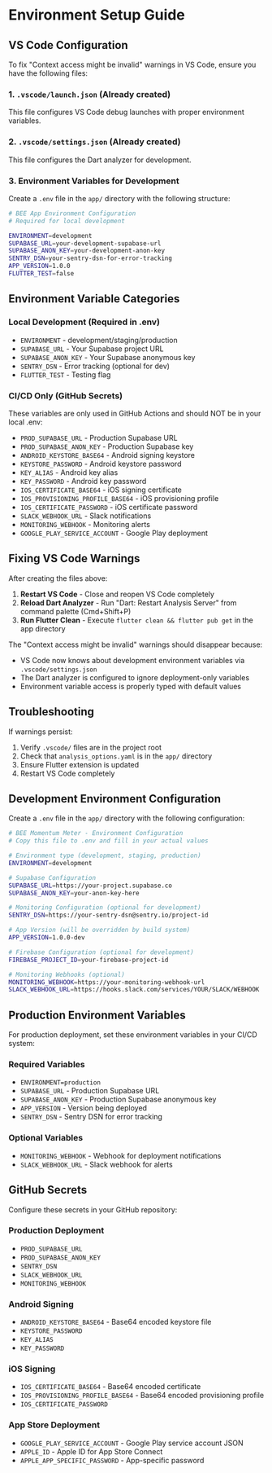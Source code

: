 # Environment Setup Guide

## VS Code Configuration

To fix "Context access might be invalid" warnings in VS Code, ensure you have the following files:

### 1. `.vscode/launch.json` (Already created)
This file configures VS Code debug launches with proper environment variables.

### 2. `.vscode/settings.json` (Already created)  
This file configures the Dart analyzer for development.

### 3. Environment Variables for Development

Create a `.env` file in the `app/` directory with the following structure:

```bash
# BEE App Environment Configuration
# Required for local development

ENVIRONMENT=development
SUPABASE_URL=your-development-supabase-url
SUPABASE_ANON_KEY=your-development-anon-key
SENTRY_DSN=your-sentry-dsn-for-error-tracking
APP_VERSION=1.0.0
FLUTTER_TEST=false
```

## Environment Variable Categories

### Local Development (Required in .env)
- `ENVIRONMENT` - development/staging/production
- `SUPABASE_URL` - Your Supabase project URL
- `SUPABASE_ANON_KEY` - Your Supabase anonymous key
- `SENTRY_DSN` - Error tracking (optional for dev)
- `FLUTTER_TEST` - Testing flag

### CI/CD Only (GitHub Secrets)
These variables are only used in GitHub Actions and should NOT be in your local .env:
- `PROD_SUPABASE_URL` - Production Supabase URL
- `PROD_SUPABASE_ANON_KEY` - Production Supabase key
- `ANDROID_KEYSTORE_BASE64` - Android signing keystore
- `KEYSTORE_PASSWORD` - Android keystore password
- `KEY_ALIAS` - Android key alias
- `KEY_PASSWORD` - Android key password
- `IOS_CERTIFICATE_BASE64` - iOS signing certificate
- `IOS_PROVISIONING_PROFILE_BASE64` - iOS provisioning profile
- `IOS_CERTIFICATE_PASSWORD` - iOS certificate password
- `SLACK_WEBHOOK_URL` - Slack notifications
- `MONITORING_WEBHOOK` - Monitoring alerts
- `GOOGLE_PLAY_SERVICE_ACCOUNT` - Google Play deployment

## Fixing VS Code Warnings

After creating the files above:

1. **Restart VS Code** - Close and reopen VS Code completely
2. **Reload Dart Analyzer** - Run "Dart: Restart Analysis Server" from command palette (Cmd+Shift+P)
3. **Run Flutter Clean** - Execute `flutter clean && flutter pub get` in the app directory

The "Context access might be invalid" warnings should disappear because:
- VS Code now knows about development environment variables via `.vscode/settings.json`
- The Dart analyzer is configured to ignore deployment-only variables
- Environment variable access is properly typed with default values

## Troubleshooting

If warnings persist:
1. Verify `.vscode/` files are in the project root
2. Check that `analysis_options.yaml` is in the `app/` directory
3. Ensure Flutter extension is updated
4. Restart VS Code completely

## Development Environment Configuration

Create a `.env` file in the `app/` directory with the following configuration:

```bash
# BEE Momentum Meter - Environment Configuration
# Copy this file to .env and fill in your actual values

# Environment type (development, staging, production)
ENVIRONMENT=development

# Supabase Configuration
SUPABASE_URL=https://your-project.supabase.co
SUPABASE_ANON_KEY=your-anon-key-here

# Monitoring Configuration (optional for development)
SENTRY_DSN=https://your-sentry-dsn@sentry.io/project-id

# App Version (will be overridden by build system)
APP_VERSION=1.0.0-dev

# Firebase Configuration (optional for development)
FIREBASE_PROJECT_ID=your-firebase-project-id

# Monitoring Webhooks (optional)
MONITORING_WEBHOOK=https://your-monitoring-webhook-url
SLACK_WEBHOOK_URL=https://hooks.slack.com/services/YOUR/SLACK/WEBHOOK
```

## Production Environment Variables

For production deployment, set these environment variables in your CI/CD system:

### Required Variables
- `ENVIRONMENT=production`
- `SUPABASE_URL` - Production Supabase URL
- `SUPABASE_ANON_KEY` - Production Supabase anonymous key
- `APP_VERSION` - Version being deployed
- `SENTRY_DSN` - Sentry DSN for error tracking

### Optional Variables
- `MONITORING_WEBHOOK` - Webhook for deployment notifications
- `SLACK_WEBHOOK_URL` - Slack webhook for alerts

## GitHub Secrets

Configure these secrets in your GitHub repository:

### Production Deployment
- `PROD_SUPABASE_URL`
- `PROD_SUPABASE_ANON_KEY`
- `SENTRY_DSN`
- `SLACK_WEBHOOK_URL`
- `MONITORING_WEBHOOK`

### Android Signing
- `ANDROID_KEYSTORE_BASE64` - Base64 encoded keystore file
- `KEYSTORE_PASSWORD`
- `KEY_ALIAS`
- `KEY_PASSWORD`

### iOS Signing
- `IOS_CERTIFICATE_BASE64` - Base64 encoded certificate
- `IOS_PROVISIONING_PROFILE_BASE64` - Base64 encoded provisioning profile
- `IOS_CERTIFICATE_PASSWORD`

### App Store Deployment
- `GOOGLE_PLAY_SERVICE_ACCOUNT` - Google Play service account JSON
- `APPLE_ID` - Apple ID for App Store Connect
- `APPLE_APP_SPECIFIC_PASSWORD` - App-specific password 